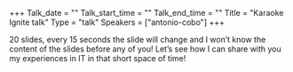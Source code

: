+++
Talk_date = ""
Talk_start_time = ""
Talk_end_time = ""
Title = "Karaoke Ignite talk"
Type = "talk"
Speakers = ["antonio-cobo"]
+++

20 slides, every 15 seconds the slide will change and I won’t know the content of the slides before any of you! Let’s see how I can share with you my experiences in IT in that short space of time!
